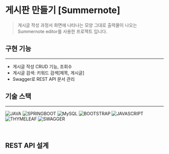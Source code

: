 # 게시판 만들기 [Summernote]
> 게시글 작성 과정서 화면에 나타나는 모양 그대로 출력물이 나오는 Summernote editor를 사용한 프로젝트 입니다.

## 구현 기능
---
* 게시글 작성 CRUD 기능, 조회수
* 게시글 검색: 키워드 검색[제목, 게시글]
* Swagger로 REST API 문서 관리


## 기술 스택 
---
![JAVA](https://img.shields.io/badge/JAVA-F54231?style=for-the-badge&logo=Java&logoColor=FFFFFF)
![SPRINGBOOT](https://img.shields.io/badge/SPRING%20BOOT-6DB33F?style=for-the-badge&logo=Springboot&logoColor=FFFFFF)
![MySQL](https://img.shields.io/badge/MySQL-4479A1?style=for-the-badge&logo=Mysql&logoColor=FFFFFF)
![BOOTSTRAP](https://img.shields.io/badge/BOOTSTRAP-7952B3?style=for-the-badge&logo=Bootstrap&logoColor=FFFFFF)
![JAVASCRIPT](https://img.shields.io/badge/JAVASCRIPT-F7DF1E?style=for-the-badge&logo=JavaScript&logoColor=FFFFFF)
![THYMELEAF](https://img.shields.io/badge/THYMELEAF-005F0F?style=for-the-badge&logo=Thymeleaf&logoColor=FFFFFF)
![SWAGGER](https://img.shields.io/badge/SWAGGER-85EA2D?style=for-the-badge&logo=Swagger&logoColor=FFFFFF)

<br>

## REST API 설계

